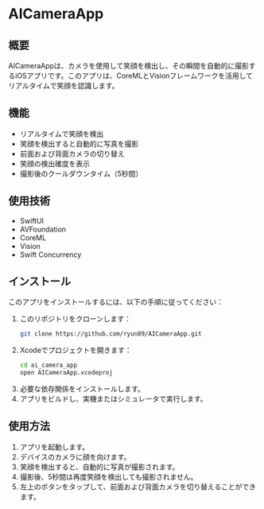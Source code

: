 # AICameraApp

## 概要
AICameraAppは、カメラを使用して笑顔を検出し、その瞬間を自動的に撮影するiOSアプリです。このアプリは、CoreMLとVisionフレームワークを活用してリアルタイムで笑顔を認識します。

## 機能
- リアルタイムで笑顔を検出
- 笑顔を検出すると自動的に写真を撮影
- 前面および背面カメラの切り替え
- 笑顔の検出確度を表示
- 撮影後のクールダウンタイム（5秒間）

## 使用技術
- SwiftUI
- AVFoundation
- CoreML
- Vision
- Swift Concurrency

## インストール
このアプリをインストールするには、以下の手順に従ってください：

1. このリポジトリをクローンします：
    ```bash
    git clone https://github.com/ryun89/AICameraApp.git
    ```
2. Xcodeでプロジェクトを開きます：
    ```bash
    cd ai_camera_app
    open AICameraApp.xcodeproj
    ```
3. 必要な依存関係をインストールします。
4. アプリをビルドし、実機またはシミュレータで実行します。

## 使用方法
1. アプリを起動します。
2. デバイスのカメラに顔を向けます。
3. 笑顔を検出すると、自動的に写真が撮影されます。
4. 撮影後、5秒間は再度笑顔を検出しても撮影されません。
5. 左上のボタンをタップして、前面および背面カメラを切り替えることができます。
